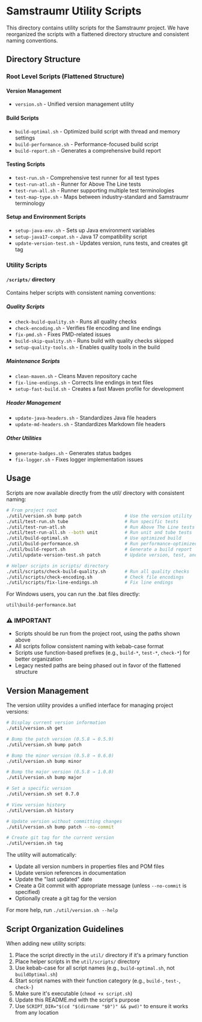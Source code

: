 # Samstraumr Utility Scripts

This directory contains utility scripts for the Samstraumr project. We have reorganized the scripts with a flattened directory structure and consistent naming conventions.

## Directory Structure

### Root Level Scripts (Flattened Structure)

#### Version Management
- `version.sh` - Unified version management utility

#### Build Scripts
- `build-optimal.sh` - Optimized build script with thread and memory settings
- `build-performance.sh` - Performance-focused build script
- `build-report.sh` - Generates a comprehensive build report

#### Testing Scripts
- `test-run.sh` - Comprehensive test runner for all test types
- `test-run-atl.sh` - Runner for Above The Line tests
- `test-run-all.sh` - Runner supporting multiple test terminologies
- `test-map-type.sh` - Maps between industry-standard and Samstraumr terminology

#### Setup and Environment Scripts
- `setup-java-env.sh` - Sets up Java environment variables
- `setup-java17-compat.sh` - Java 17 compatibility script
- `update-version-test.sh` - Updates version, runs tests, and creates git tag

### Utility Scripts

#### `/scripts/` directory
Contains helper scripts with consistent naming conventions:

##### Quality Scripts
- `check-build-quality.sh` - Runs all quality checks
- `check-encoding.sh` - Verifies file encoding and line endings
- `fix-pmd.sh` - Fixes PMD-related issues
- `build-skip-quality.sh` - Runs build with quality checks skipped
- `setup-quality-tools.sh` - Enables quality tools in the build

##### Maintenance Scripts
- `clean-maven.sh` - Cleans Maven repository cache
- `fix-line-endings.sh` - Corrects line endings in text files
- `setup-fast-build.sh` - Creates a fast Maven profile for development

##### Header Management
- `update-java-headers.sh` - Standardizes Java file headers
- `update-md-headers.sh` - Standardizes Markdown file headers

##### Other Utilities
- `generate-badges.sh` - Generates status badges
- `fix-logger.sh` - Fixes logger implementation issues

## Usage

Scripts are now available directly from the util/ directory with consistent naming:

```bash
# From project root
./util/version.sh bump patch                # Use the version utility 
./util/test-run.sh tube                     # Run specific tests
./util/test-run-atl.sh                      # Run Above The Line tests
./util/test-run-all.sh --both unit          # Run unit and tube tests
./util/build-optimal.sh                     # Use optimized build
./util/build-performance.sh                 # Run performance-optimized build
./util/build-report.sh                      # Generate a build report
./util/update-version-test.sh patch         # Update version, test, and tag

# Helper scripts in scripts/ directory
./util/scripts/check-build-quality.sh       # Run all quality checks
./util/scripts/check-encoding.sh            # Check file encodings
./util/scripts/fix-line-endings.sh          # Fix line endings
```

For Windows users, you can run the .bat files directly:

```cmd
util\build-performance.bat
```

### ⚠️ IMPORTANT

- Scripts should be run from the project root, using the paths shown above
- All scripts follow consistent naming with kebab-case format
- Scripts use function-based prefixes (e.g., `build-*`, `test-*`, `check-*`) for better organization
- Legacy nested paths are being phased out in favor of the flattened structure

## Version Management

The version utility provides a unified interface for managing project versions:

```bash
# Display current version information
./util/version.sh get

# Bump the patch version (0.5.8 → 0.5.9)
./util/version.sh bump patch

# Bump the minor version (0.5.8 → 0.6.0)
./util/version.sh bump minor

# Bump the major version (0.5.8 → 1.0.0)
./util/version.sh bump major

# Set a specific version
./util/version.sh set 0.7.0

# View version history
./util/version.sh history

# Update version without committing changes
./util/version.sh bump patch --no-commit

# Create git tag for the current version
./util/version.sh tag
```

The utility will automatically:
- Update all version numbers in properties files and POM files
- Update version references in documentation
- Update the "last updated" date
- Create a Git commit with appropriate message (unless `--no-commit` is specified)
- Optionally create a git tag for the version

For more help, run `./util/version.sh --help`

## Script Organization Guidelines

When adding new utility scripts:

1. Place the script directly in the `util/` directory if it's a primary function
2. Place helper scripts in the `util/scripts/` directory
3. Use kebab-case for all script names (e.g., `build-optimal.sh`, not `buildOptimal.sh`)
4. Start script names with their function category (e.g., `build-`, `test-`, `check-`)
5. Make sure it's executable (`chmod +x script.sh`)
6. Update this README.md with the script's purpose
7. Use `SCRIPT_DIR="$(cd "$(dirname "$0")" && pwd)"` to ensure it works from any location